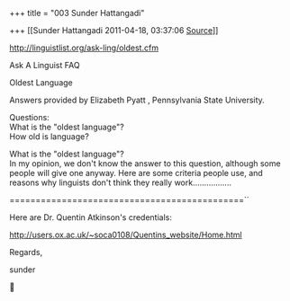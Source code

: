 +++
title = "003 Sunder Hattangadi"

+++
[[Sunder Hattangadi	2011-04-18, 03:37:06 [Source](https://groups.google.com/g/samskrita/c/qz2ydaEZxbA)]]



<http://linguistlist.org/ask-ling/oldest.cfm>



Ask A Linguist FAQ

  
Oldest Language

  
Answers provided by Elizabeth Pyatt , Pennsylvania State University.

  
  
Questions:  
What is the "oldest language"?  
How old is language?

  
What is the "oldest language"?  
In my opinion, we don't know the answer to this question, although some people will give one anyway. Here are some criteria people use, and reasons why linguists don't think they really work.................





=============================================``



Here are Dr. Quentin Atkinson's credentials:



<http://users.ox.ac.uk/~soca0108/Quentins_website/Home.html>









Regards,



sunder



